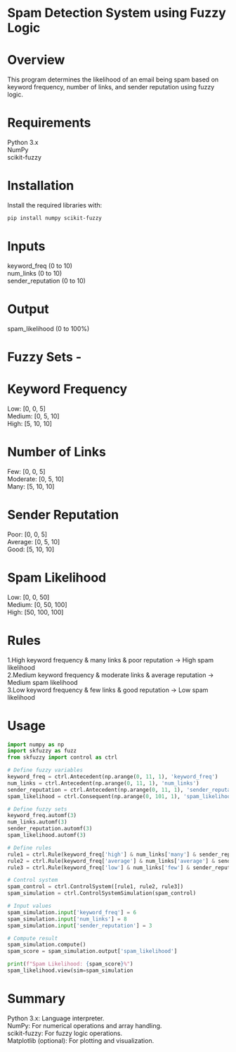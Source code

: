 
# Spam Detection System using Fuzzy Logic
# Overview
This program determines the likelihood of an email being spam based on keyword frequency, number of links, and sender reputation using fuzzy logic.

# Requirements
Python 3.x <br>
NumPy<br>
scikit-fuzzy<br>

# Installation
Install the required libraries with:

```bash 
pip install numpy scikit-fuzzy
```
# Inputs
keyword_freq (0 to 10)<br>
num_links (0 to 10)<br>
sender_reputation (0 to 10)<br>
# Output
spam_likelihood (0 to 100%)<br>

# Fuzzy Sets -

# Keyword Frequency
Low: [0, 0, 5]<br>
Medium: [0, 5, 10]<br>
High: [5, 10, 10]<br>

# Number of Links
Few: [0, 0, 5]<br>
Moderate: [0, 5, 10]<br>
Many: [5, 10, 10]<br>

# Sender Reputation
Poor: [0, 0, 5]<br>
Average: [0, 5, 10]<br>
Good: [5, 10, 10]<br>

# Spam Likelihood
Low: [0, 0, 50]<br>
Medium: [0, 50, 100]<br>
High: [50, 100, 100]<br>

# Rules
1.High keyword frequency & many links & poor reputation → High spam likelihood<br>
2.Medium keyword frequency & moderate links & average reputation → Medium spam likelihood<br>
3.Low keyword frequency & few links & good reputation → Low spam likelihood<br>

# Usage
```python
import numpy as np
import skfuzzy as fuzz
from skfuzzy import control as ctrl

# Define fuzzy variables
keyword_freq = ctrl.Antecedent(np.arange(0, 11, 1), 'keyword_freq')
num_links = ctrl.Antecedent(np.arange(0, 11, 1), 'num_links')
sender_reputation = ctrl.Antecedent(np.arange(0, 11, 1), 'sender_reputation')
spam_likelihood = ctrl.Consequent(np.arange(0, 101, 1), 'spam_likelihood')

# Define fuzzy sets
keyword_freq.automf(3)
num_links.automf(3)
sender_reputation.automf(3)
spam_likelihood.automf(3)

# Define rules
rule1 = ctrl.Rule(keyword_freq['high'] & num_links['many'] & sender_reputation['poor'], spam_likelihood['high'])
rule2 = ctrl.Rule(keyword_freq['average'] & num_links['average'] & sender_reputation['average'], spam_likelihood['medium'])
rule3 = ctrl.Rule(keyword_freq['low'] & num_links['few'] & sender_reputation['good'], spam_likelihood['low'])

# Control system
spam_control = ctrl.ControlSystem([rule1, rule2, rule3])
spam_simulation = ctrl.ControlSystemSimulation(spam_control)

# Input values
spam_simulation.input['keyword_freq'] = 6
spam_simulation.input['num_links'] = 8
spam_simulation.input['sender_reputation'] = 3

# Compute result
spam_simulation.compute()
spam_score = spam_simulation.output['spam_likelihood']

print(f"Spam Likelihood: {spam_score}%")
spam_likelihood.view(sim=spam_simulation
```
# Summary
Python 3.x: Language interpreter.<br>
NumPy: For numerical operations and array handling.<br>
scikit-fuzzy: For fuzzy logic operations.<br>
Matplotlib (optional): For plotting and visualization.<br>
